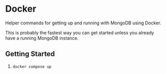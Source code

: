 # Docker

Helper commands for getting up and running with MongoDB using Docker.

This is probably the fastest way you can get started unless you already have a running MongoDB instance.

## Getting Started

1. `docker compose up`
